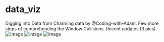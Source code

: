 # data_viz
Digging into Data from Charming data by @Coding-with-Adam. Few more steps of comprehending the Window Collisions. Recent updates (3 pics).
![image](https://user-images.githubusercontent.com/23585103/176542023-a6868965-5ae8-40c1-880f-03254f422ffa.png)
![image](https://user-images.githubusercontent.com/23585103/176541866-393687e3-bdd5-4a91-8aeb-d065975499e4.png)
![image](https://user-images.githubusercontent.com/23585103/176541941-00633b6a-31f4-424b-9be0-fc91568e000a.png)
